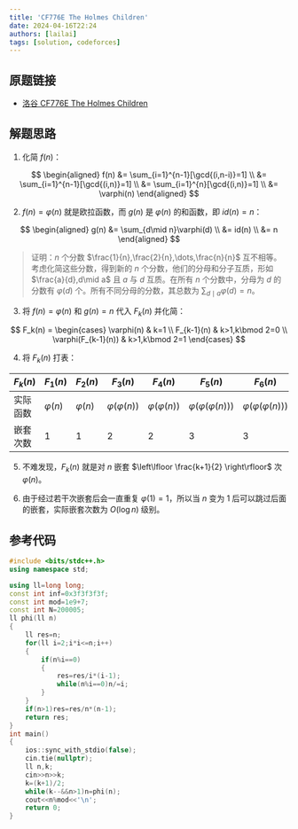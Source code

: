 ```yaml
---
title: 'CF776E The Holmes Children'
date: 2024-04-16T22:24
authors: [lailai]
tags: [solution, codeforces]
---
```


## 原题链接

- [洛谷 CF776E The Holmes Children](https://www.luogu.com.cn/problem/CF776E)

<!-- truncate -->

## 解题思路

1. 化简 $f(n)$：

$$
\begin{aligned}
f(n) &= \sum_{i=1}^{n-1}[\gcd{(i,n-i)}=1] \\
  &= \sum_{i=1}^{n-1}[\gcd{(i,n)}=1] \\
  &= \sum_{i=1}^{n}[\gcd{(i,n)}=1] \\
  &= \varphi(n)
\end{aligned}
$$

2. $f(n)=\varphi(n)$ 就是欧拉函数，而 $g(n)$ 是 $\varphi(n)$ 的和函数，即 $id(n)=n$：

$$
\begin{aligned}
g(n) &= \sum_{d\mid n}\varphi(d) \\
  &= id(n) \\
  &= n
\end{aligned}
$$

> 证明：$n$ 个分数 $\frac{1}{n},\frac{2}{n},\dots,\frac{n}{n}$ 互不相等。考虑化简这些分数，得到新的 $n$ 个分数，他们的分母和分子互质，形如 $\frac{a}{d},d\mid a$ 且 $a$ 与 $d$ 互质。在所有 $n$ 个分数中，分母为 $d$ 的分数有 $\varphi(d)$ 个。所有不同分母的分数，其总数为 $\sum_{d\mid a}\varphi(d)=n$。

3. 将 $f(n)=\varphi(n)$ 和 $g(n)=n$ 代入 $F_k(n)$ 并化简：

$$
F_k(n) = \begin{cases}
  \varphi(n) & k=1 \\
  F_{k-1}(n) & k>1,k\bmod 2=0 \\
  \varphi(F_{k-1}(n)) & k>1,k\bmod 2=1
\end{cases}
$$

4. 将 $F_k(n)$ 打表：

| $F_k(n)$ | $F_1(n)$     | $F_2(n)$     | $F_3(n)$              | $F_4(n)$              | $F_5(n)$                       | $F_6(n)$                       | $F_7(n)$                                | $F_8(n)$                                |
| -------- | ------------ | ------------ | --------------------- | --------------------- | ------------------------------ | ------------------------------ | --------------------------------------- | --------------------------------------- |
| 实际函数 | $\varphi(n)$ | $\varphi(n)$ | $\varphi(\varphi(n))$ | $\varphi(\varphi(n))$ | $\varphi(\varphi(\varphi(n)))$ | $\varphi(\varphi(\varphi(n)))$ | $\varphi(\varphi(\varphi(\varphi(n))))$ | $\varphi(\varphi(\varphi(\varphi(n))))$ |
| 嵌套次数 | $1$          | $1$          | $2$                   | $2$                   | $3$                            | $3$                            | $4$                                     | $4$                                     |

5. 不难发现，$F_k(n)$ 就是对 $n$ 嵌套 $\left\lfloor \frac{k+1}{2} \right\rfloor$ 次 $\varphi(n)$。

6. 由于经过若干次嵌套后会一直重复 $\varphi(1)=1$，所以当 $n$ 变为 $1$ 后可以跳过后面的嵌套，实际嵌套次数为 $O(\log{n})$ 级别。

## 参考代码

```cpp
#include <bits/stdc++.h>
using namespace std;

using ll=long long;
const int inf=0x3f3f3f3f;
const int mod=1e9+7;
const int N=200005;
ll phi(ll n)
{
    ll res=n;
    for(ll i=2;i*i<=n;i++)
    {
        if(n%i==0)
        {
            res=res/i*(i-1);
            while(n%i==0)n/=i;
    	}
    }
    if(n>1)res=res/n*(n-1);
    return res;
}
int main()
{
    ios::sync_with_stdio(false);
    cin.tie(nullptr);
    ll n,k;
    cin>>n>>k;
    k=(k+1)/2;
    while(k--&&n>1)n=phi(n);
    cout<<n%mod<<'\n';
    return 0;
}
```
